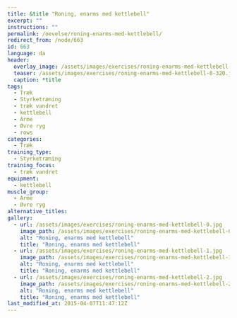 ```yaml
---
title: &title "Roning, enarms med kettlebell"
excerpt: ""
instructions: ""
permalink: /oevelse/roning-enarms-med-kettlebell/
redirect_from: /node/663
id: 663
language: da
header:
  overlay_image: /assets/images/exercises/roning-enarms-med-kettlebell-0.jpg
  teaser: /assets/images/exercises/roning-enarms-med-kettlebell-0-320.jpg
  caption: *title
tags:
  - Træk
  - Styrketræning
  - træk vandret
  - kettlebell
  - Arme
  - Øvre ryg
  - rows
categories:
  - Træk
training_type: 
  - Styrketræning
training_focus: 
  - træk vandret
equipment:
  - kettlebell
muscle_group:
  - Arme
  - Øvre ryg
alternative_titles:
gallery:
  - url: /assets/images/exercises/roning-enarms-med-kettlebell-0.jpg
    image_path: /assets/images/exercises/roning-enarms-med-kettlebell-0-320.jpg
    alt: "Roning, enarms med kettlebell"
    title: "Roning, enarms med kettlebell"
  - url: /assets/images/exercises/roning-enarms-med-kettlebell-1.jpg
    image_path: /assets/images/exercises/roning-enarms-med-kettlebell-1-320.jpg
    alt: "Roning, enarms med kettlebell"
    title: "Roning, enarms med kettlebell"
  - url: /assets/images/exercises/roning-enarms-med-kettlebell-2.jpg
    image_path: /assets/images/exercises/roning-enarms-med-kettlebell-2-320.jpg
    alt: "Roning, enarms med kettlebell"
    title: "Roning, enarms med kettlebell"
last_modified_at: 2015-04-07T11:47:12Z
---
```



